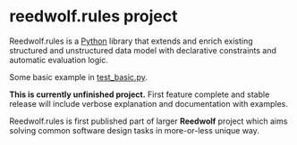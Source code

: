 # reedwolf.rules project
Reedwolf.rules is a [Python](https://www.python.org/) library that extends
and enrich existing structured and unstructured data model with declarative
constraints and automatic evaluation logic.

Some basic example in
[test_basic.py](https://github.com/trebor74hr/reedwolf.rules/blob/main/tests/test_basic.py).

**This is currently unfinished project.** First feature complete and stable
release will include verbose explanation and documentation with examples.

Reedwolf.rules is first published part of larger **Reedwolf** project which
aims solving common software design tasks in more-or-less unique way.
